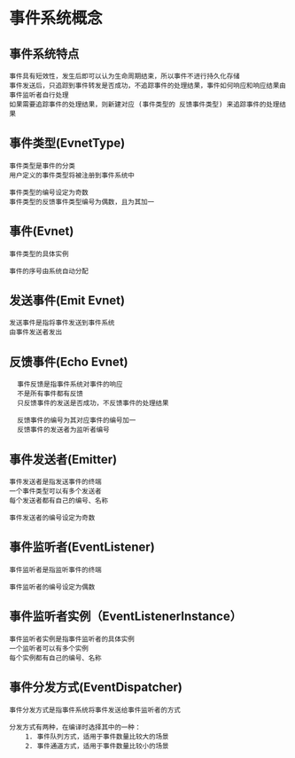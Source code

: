 # 事件系统概念

## 事件系统特点

    事件具有短效性，发生后即可以认为生命周期结束，所以事件不进行持久化存储
    事件发送后，只追踪到事件转发是否成功，不追踪事件的处理结果，事件如何响应和响应结果由事件监听者自行处理
    如果需要追踪事件的处理结果，则新建对应 (事件类型的 反馈事件类型) 来追踪事件的处理结果

## 事件类型(EvnetType)

    事件类型是事件的分类
    用户定义的事件类型将被注册到事件系统中

    事件类型的编号设定为奇数
    事件类型的反馈事件类型编号为偶数，且为其加一
    

## 事件(Evnet)

    事件类型的具体实例
    
    事件的序号由系统自动分配

## 发送事件(Emit Evnet)

    发送事件是指将事件发送到事件系统
    由事件发送者发出

## 反馈事件(Echo Evnet)
  
      事件反馈是指事件系统对事件的响应
      不是所有事件都有反馈
      只反馈事件的发送是否成功，不反馈事件的处理结果
      
      反馈事件的编号为其对应事件的编号加一
      反馈事件的发送者为监听者编号

## 事件发送者(Emitter)

    事件发送者是指发送事件的终端
    一个事件类型可以有多个发送者
    每个发送者都有自己的编号、名称
    
    事件发送者的编号设定为奇数

## 事件监听者(EventListener)

    事件监听者是指监听事件的终端
    
    事件监听者的编号设定为偶数

## 事件监听者实例（EventListenerInstance）

    事件监听者实例是指事件监听者的具体实例
    一个监听者可以有多个实例
    每个实例都有自己的编号、名称
    
## 事件分发方式(EventDispatcher)
    
    事件分发方式是指事件系统将事件发送给事件监听者的方式
    
    分发方式有两种，在编译时选择其中的一种：
        1. 事件队列方式，适用于事件数量比较大的场景
        2. 事件通道方式，适用于事件数量比较小的场景

